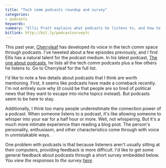```yaml
---
title: "Tech comm podcasts roundup and survey"
categories:
- podcasts
keywords:
summary: "Ellis Pratt explains what podcasts he listens to, and how to get started with your own podcast. I provide a short survey to gather some feedback about your podcast preferences and interests."
bitlink: http://bit.ly/podcastsurveytc
---
```


This past year, [Cherryleaf](https://cherryleaf.podbean.com) has developed its voice in the tech comm space through podcasts. I've tweeted about a few episodes previously, and I find Ellis has a natural talent for the podcast medium. In his latest podcast, [The one about podcasts](https://cherryleaf.podbean.com/e/43-the-one-about-podcasts/), he lists all the tech comm podcasts plus a few others he listens to. Go to Cherryleaf for the full list.

I'd like to note a few details about podcasts that I think are worth mentioning. First, it seems like podcasts have made a comeback recently. I'm not entirely sure why (it could be that people are so tired of political news that they want to escape into niche topics instead). But podcasts seem to be here to stay.

Additionally, I think too many people underestimate the connection power of a podcast. When someone listens to a podcast, it's like allowing someone to whisper into your ear for a half hour or more. Well, not whispering. But it's a much more intimate experience than reading a blog post. The person's personality, enthusiasm, and other characteristics come through with voice in unmistakable ways.

One problem with podcasts is that because listeners aren't usually sitting at their computers, providing feedback is more difficult. I'd like to get some general feedback about podcasts through a short survey embedded below. *You view the responses to the survey [here](https://www.questionpro.com/t/PEOsYZcwS7)*.

<script>
EMBED_PARAMS = {};
EMBED_PARAMS.surveyID =6304530;
EMBED_PARAMS.domain ="//www.questionpro.com";
EMBED_PARAMS.src ="//www.questionpro.com/a/TakeSurvey?tt=HKsYqt1xu6E%3D";
EMBED_PARAMS.width ="600px";
EMBED_PARAMS.height = "1000px";
EMBED_PARAMS.border = "visible";
</script>
<div id="div_6304530"></div>
<script src="//www.questionpro.com/javascript/embedsurvey.js?version=1"></script>
